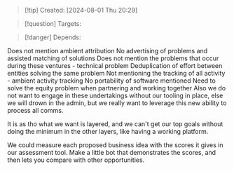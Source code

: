 
>[!tip] Created: [2024-08-01 Thu 20:29]

>[!question] Targets: 

>[!danger] Depends: 

Does not mention ambient attribution
No advertising of problems and assisted matching of solutions
Does not mention the problems that occur during these ventures - technical problem
Deduplication of effort between entities solving the same problem
Not mentioning the tracking of all activity - ambient activity tracking
No portability of software mentioned
Need to solve the equity problem when partnering and working together
Also we do not want to engage in these undertakings without our tooling in place, else we will drown in the admin, but we really want to leverage this new ability to process all comms.

It is as tho what we want is layered, and we can't get our top goals without doing the minimum in the other layers, like having a working platform.

We could measure each proposed business idea with the scores it gives in our assessment tool.
Make a little bot that demonstrates the scores, and then lets you compare with other opportunities.